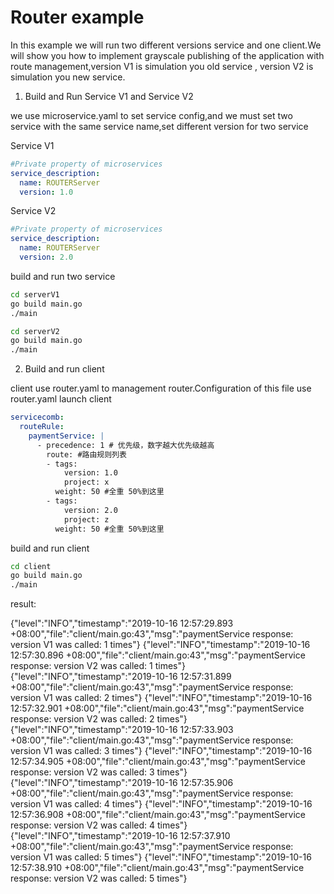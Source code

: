 # Router example

In this example we will run two different versions service and one client.We will show you how to 
implement grayscale publishing of the application with route management,version V1 is simulation
you old service , version V2 is simulation  you new service. 
1. Build and Run Service V1 and Service V2
 
 
 we use microservice.yaml to set service config,and we must set two service with the 
 same service name,set different version for two service
 
 
Service V1
```yaml
#Private property of microservices
service_description:
  name: ROUTERServer
  version: 1.0
```
 
Service V2
```yaml
#Private property of microservices
service_description:
  name: ROUTERServer
  version: 2.0
```
 
 build and run two service
 
```bash
cd serverV1
go build main.go
./main 
```
```bash
cd serverV2
go build main.go
./main 
```

2. Build and run client

client use router.yaml to management router.Configuration of this file 
use router.yaml launch client 
```yaml
servicecomb:
  routeRule:
    paymentService: |
      - precedence: 1 # 优先级，数字越大优先级越高
        route: #路由规则列表
        - tags:
            version: 1.0
            project: x
          weight: 50 #全重 50%到这里
        - tags:
            version: 2.0
            project: z
          weight: 50 #全重 50%到这里
```

build and run client
```bash
cd client
go build main.go
./main 
```


result:

{"level":"INFO","timestamp":"2019-10-16 12:57:29.893 +08:00","file":"client/main.go:43","msg":"paymentService response: version V1 was called: 1 times"}
{"level":"INFO","timestamp":"2019-10-16 12:57:30.896 +08:00","file":"client/main.go:43","msg":"paymentService response: version V2 was called: 1 times"}
{"level":"INFO","timestamp":"2019-10-16 12:57:31.899 +08:00","file":"client/main.go:43","msg":"paymentService response: version V1 was called: 2 times"}
{"level":"INFO","timestamp":"2019-10-16 12:57:32.901 +08:00","file":"client/main.go:43","msg":"paymentService response: version V2 was called: 2 times"}
{"level":"INFO","timestamp":"2019-10-16 12:57:33.903 +08:00","file":"client/main.go:43","msg":"paymentService response: version V1 was called: 3 times"}
{"level":"INFO","timestamp":"2019-10-16 12:57:34.905 +08:00","file":"client/main.go:43","msg":"paymentService response: version V2 was called: 3 times"}
{"level":"INFO","timestamp":"2019-10-16 12:57:35.906 +08:00","file":"client/main.go:43","msg":"paymentService response: version V1 was called: 4 times"}
{"level":"INFO","timestamp":"2019-10-16 12:57:36.908 +08:00","file":"client/main.go:43","msg":"paymentService response: version V2 was called: 4 times"}
{"level":"INFO","timestamp":"2019-10-16 12:57:37.910 +08:00","file":"client/main.go:43","msg":"paymentService response: version V1 was called: 5 times"}
{"level":"INFO","timestamp":"2019-10-16 12:57:38.910 +08:00","file":"client/main.go:43","msg":"paymentService response: version V2 was called: 5 times"}
